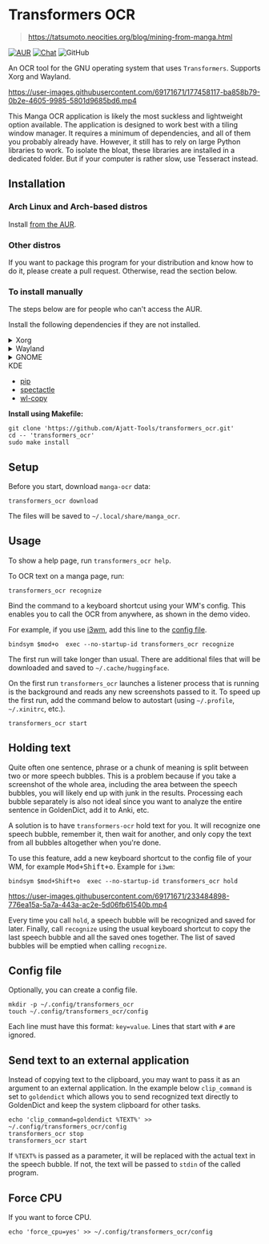 # Transformers OCR

> https://tatsumoto.neocities.org/blog/mining-from-manga.html

[![AUR](https://img.shields.io/badge/AUR-install-blue)](https://aur.archlinux.org/packages/transformers_ocr)
[![Chat](https://img.shields.io/badge/chat-join-green)](https://tatsumoto-ren.github.io/blog/join-our-community.html)
![GitHub](https://img.shields.io/github/license/Ajatt-Tools/transformers_ocr)

An OCR tool for the GNU operating system that uses `Transformers`.
Supports Xorg and Wayland.

https://user-images.githubusercontent.com/69171671/177458117-ba858b79-0b2e-4605-9985-5801d9685bd6.mp4

This Manga OCR application is likely the most suckless and lightweight option available.
The application is designed to work best with a tiling window manager.
It requires a minimum of dependencies, and all of them you probably already have.
However, it still has to rely on large Python libraries to work.
To isolate the bloat, these libraries are installed in a dedicated folder.
But if your computer is rather slow, use Tesseract instead.

## Installation

### Arch Linux and Arch-based distros

Install [from the AUR](https://aur.archlinux.org/packages/transformers_ocr).

### Other distros

If you want to package this program for your distribution and know how to do it,
please create a pull request.
Otherwise, read the section below.

### To install manually

The steps below are for people who can't access the AUR.

Install the following dependencies if they are not installed.

<details>

<summary>Xorg</summary>

* [pip](https://pypi.org/project/pip/)
* [maim](https://github.com/naelstrof/maim)
* [xclip](https://github.com/astrand/xclip)

</details>

<details>

<summary>Wayland</summary>

* [pip](https://pypi.org/project/pip/)
* [grim](https://git.sr.ht/~emersion/grim)
* [slurp](https://github.com/emersion/slurp)
* [wl-copy](https://github.com/bugaevc/wl-clipboard)

</details>

<details>

<summary>GNOME</summary>

* [pip](https://pypi.org/project/pip/)
* [gnome-screenshot](https://gitlab.gnome.org/GNOME/gnome-screenshot)
* [wl-copy](https://github.com/bugaevc/wl-clipboard)

</details>

<summary>KDE</summary>

* [pip](https://pypi.org/project/pip/)
* [spectactle](https://github.com/KDE/spectacle/)
* [wl-copy](https://github.com/bugaevc/wl-clipboard)

</details>

**Install using Makefile:**

```
git clone 'https://github.com/Ajatt-Tools/transformers_ocr.git'
cd -- 'transformers_ocr'
sudo make install
```

## Setup

Before you start,
download `manga-ocr` data:

```
transformers_ocr download
```

The files will be saved to `~/.local/share/manga_ocr`.

## Usage

To show a help page, run `transformers_ocr help`.

To OCR text on a manga page, run:

```
transformers_ocr recognize
```

Bind the command to a keyboard shortcut using your WM's config.
This enables you to call the OCR from anywhere, as shown in the demo video.

For example, if you use [i3wm](https://i3wm.org/),
add this line to the [config file](https://i3wm.org/docs/userguide.html#configuring).

```
bindsym $mod+o  exec --no-startup-id transformers_ocr recognize
```

The first run will take longer than usual.
There are additional files that will be downloaded and saved to `~/.cache/huggingface`.

On the first run `transformers_ocr` launches a listener process
that is running is the background and reads any new screenshots passed to it.
To speed up the first run, add the command below to autostart (using `~/.profile`, `~/.xinitrc`, etc.).

```
transformers_ocr start
```

## Holding text

Quite often one sentence, phrase or a chunk of meaning
is split between two or more speech bubbles.
This is a problem because if you take a screenshot of the whole area,
including the area between the speech bubbles,
you will likely end up with junk in the results.
Processing each bubble separately is also not ideal
since you want to analyze the entire sentence in GoldenDict, add it to Anki, etc.

A solution is to have `transformers-ocr` hold text for you.
It will recognize one speech bubble, remember it, then wait for another,
and only copy the text from all bubbles altogether when you're done.

To use this feature, add a new keyboard shortcut to the config file of your WM,
for example <kbd>Mod+Shift+o</kbd>.
Example for `i3wm`:

```
bindsym $mod+Shift+o  exec --no-startup-id transformers_ocr hold
```

https://user-images.githubusercontent.com/69171671/233484898-776ea15a-5a7a-443a-ac2e-5d06fb61540b.mp4

Every time you call `hold`, a speech bubble will be recognized and saved for later.
Finally, call `recognize` using the usual keyboard shortcut
to copy the last speech bubble and all the saved ones together.
The list of saved bubbles will be emptied when calling `recognize`.

## Config file

Optionally, you can create a config file.

```
mkdir -p ~/.config/transformers_ocr
touch ~/.config/transformers_ocr/config
```

Each line must have this format: `key=value`.
Lines that start with `#` are ignored.

## Send text to an external application

Instead of copying text to the clipboard,
you may want to pass it as an argument to an external application.
In the example below `clip_command` is set to `goldendict`
which allows you to send recognized text directly to GoldenDict
and keep the system clipboard for other tasks.

```
echo 'clip_command=goldendict %TEXT%' >> ~/.config/transformers_ocr/config
transformers_ocr stop
transformers_ocr start
```

If `%TEXT%` is passed as a parameter,
it will be replaced with the actual text in the speech bubble.
If not, the text will be passed to `stdin` of the called program.

## Force CPU

If you want to force CPU.

```
echo 'force_cpu=yes' >> ~/.config/transformers_ocr/config
```
